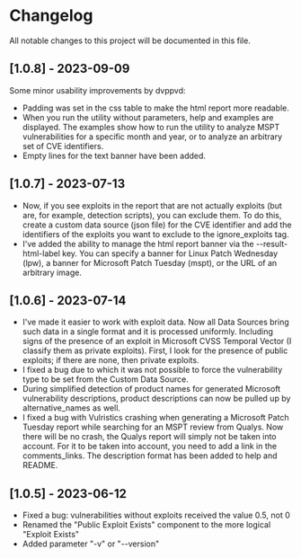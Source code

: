 # Changelog

All notable changes to this project will be documented in this file.

## [1.0.8] - 2023-09-09

Some minor usability improvements by dvppvd:
- Padding was set in the css table to make the html report more readable.
- When you run the utility without parameters, help and examples are displayed. The examples show how to run the utility to analyze MSPT vulnerabilities for a specific month and year, or to analyze an arbitrary set of CVE identifiers.
- Empty lines for the text banner have been added.

## [1.0.7] - 2023-07-13

- Now, if you see exploits in the report that are not actually exploits (but are, for example, detection scripts), you can exclude them. To do this, create a custom data source (json file) for the CVE identifier and add the identifiers of the exploits you want to exclude to the ignore_exploits tag.
- I've added the ability to manage the html report banner via the --result-html-label key. You can specify a banner for Linux Patch Wednesday (lpw), a banner for Microsoft Patch Tuesday (mspt), or the URL of an arbitrary image.

## [1.0.6] - 2023-07-14

- I've made it easier to work with exploit data. Now all Data Sources bring such data in a single format and it is processed uniformly. Including signs of the presence of an exploit in Microsoft CVSS Temporal Vector (I classify them as private exploits). First, I look for the presence of public exploits; if there are none, then private exploits.
- I fixed a bug due to which it was not possible to force the vulnerability type to be set from the Custom Data Source.
- During simplified detection of product names for generated Microsoft vulnerability descriptions, product descriptions can now be pulled up by alternative_names as well.
- I fixed a bug with Vulristics crashing when generating a Microsoft Patch Tuesday report while searching for an MSPT review from Qualys. Now there will be no crash, the Qualys report will simply not be taken into account. For it to be taken into account, you need to add a link in the comments_links. The description format has been added to help and README.

## [1.0.5] - 2023-06-12

- Fixed a bug: vulnerabilities without exploits received the value 0.5, not 0
- Renamed the "Public Exploit Exists" component to the more logical "Exploit Exists"
- Added parameter "-v" or "--version"